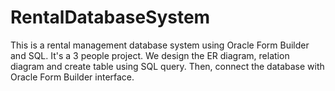 # RentalDatabaseSystem
This is a rental management database system using Oracle Form Builder and SQL. It's a 3 people project. We design the ER diagram, relation diagram and create table using SQL query. Then, connect the database with Oracle Form Builder interface.
